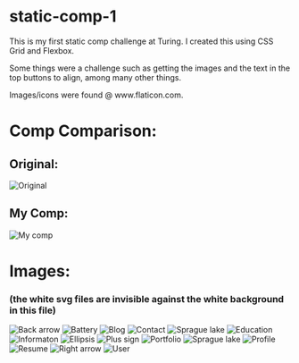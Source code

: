 # static-comp-1

<p>
This is my first static comp challenge at Turing. I created this using CSS Grid and Flexbox.
</p>  
<p>
 Some things were a challenge such as getting the images and the text in the top buttons to align, among many other things.
</p>
<p>
Images/icons were found @ www.flaticon.com.
</p>

<h1>Comp Comparison:</h1>

<h2>Original:</h2>

![Original](https://github.com/cierrajw/cjw-comp-challenge-1/blob/MediaQueries/images/original-comp-1.jpg)

<h2>My Comp:</h2>

![My comp](https://github.com/cierrajw/cjw-comp-challenge-1/blob/MediaQueries/images/my-comp-1.png)

<h1>Images:</h1>
<h3>(the white svg files are invisible against the white background in this file)</h3>



![Back arrow](cjw-comp-challenge-1/images/backarrow.SVG)
![Battery](https://github.com/cierrajw/cjw-comp-challenge-1/blob/MediaQueries/images/battery2.SVG)
![Blog](https://github.com/cierrajw/cjw-comp-challenge-1/blob/MediaQueries/images/blog2.SVG)
![Contact](https://github.com/cierrajw/cjw-comp-challenge-1/blob/MediaQueries/images/contact.SVG)
![Sprague lake](https://github.com/cierrajw/cjw-comp-challenge-1/blob/MediaQueries/images/spraguelake.SVG)
![Education](https://github.com/cierrajw/cjw-comp-challenge-1/blob/MediaQueries/images/education.SVG)
![Informaton](https://github.com/cierrajw/cjw-comp-challenge-1/blob/MediaQueries/images/information.SVG)
![Ellipsis](https://github.com/cierrajw/cjw-comp-challenge-1/blob/MediaQueries/images/more3.SVG)
![Plus sign](https://github.com/cierrajw/cjw-comp-challenge-1/blob/MediaQueries/images/plus-sign.SVG)
![Portfolio](https://github.com/cierrajw/cjw-comp-challenge-1/blob/MediaQueries/images/portfolio.SVG)
![Sprague lake](https://github.com/cierrajw/cjw-comp-challenge-1/blob/MediaQueries/images/spraguelake2.PNG)
![Profile](https://github.com/cierrajw/cjw-comp-challenge-1/blob/MediaQueries/images/profile.SVG)
![Resume](https://github.com/cierrajw/cjw-comp-challenge-1/blob/MediaQueries/images/resume.SVG)
![Right arrow](https://github.com/cierrajw/cjw-comp-challenge-1/blob/MediaQueries/images/rightarrow.SVG)
![User](https://github.com/cierrajw/cjw-comp-challenge-1/blob/MediaQueries/images/user2.SVG)

